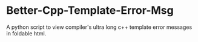 # Better-Cpp-Template-Error-Msg
A python script to view compiler's ultra long c++ template error messages in foldable html.

